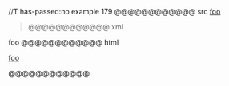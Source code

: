 //T has-passed:no
example 179
@@@@@@@@@@@@ src
[foo]

> [foo]: /url
@@@@@@@@@@@@ xml
<?xml version="1.0" encoding="UTF-8"?>
<!DOCTYPE document SYSTEM "CommonMark.dtd">
<document xmlns="http://commonmark.org/xml/1.0">
  <paragraph>
    <link destination="/url" title="">
      <text>foo</text>
    </link>
  </paragraph>
  <block_quote />
</document>
@@@@@@@@@@@@ html
<p><a href="/url">foo</a></p>
<blockquote>
</blockquote>
@@@@@@@@@@@@
